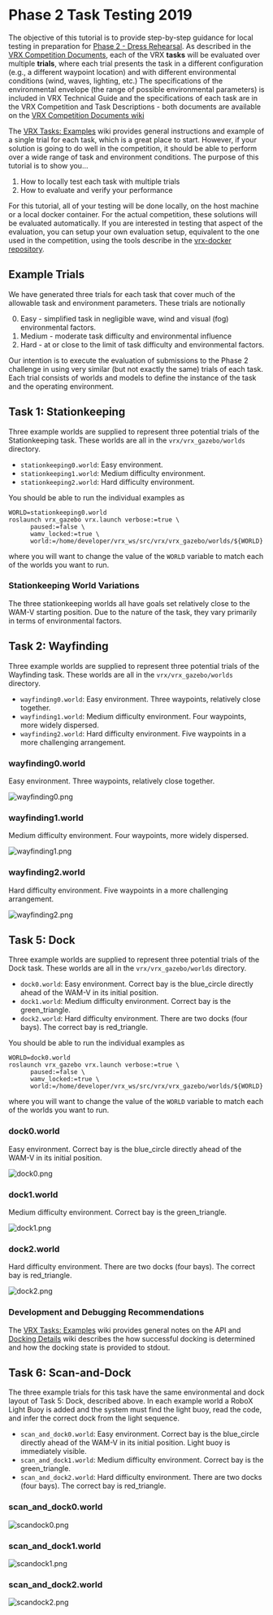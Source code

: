 # Phase 2 Task Testing 2019 #

The objective of this tutorial is to provide step-by-step guidance for local testing in preparation for [Phase 2 - Dress Rehearsal](https://bitbucket.org/osrf/vrx/wiki/events/19/dress_rehearsal).  As described in the [VRX Competition Documents](https://bitbucket.org/osrf/vrx/wiki/documentation), each of the VRX **tasks** will be evaluated over multiple **trials**, where each trial presents the task in a different configuration (e.g., a different waypoint location) and with different environmental conditions (wind, waves, lighting, etc.)  The specifications of the environmental envelope (the range of possible environmental parameters) is included in VRX Technical Guide and the specifications of each task are in the VRX Competition and Task Descriptions - both documents are available on the [VRX Competition Documents wiki](https://bitbucket.org/osrf/vrx/wiki/documentation)

The [VRX Tasks: Examples](https://bitbucket.org/osrf/vrx/wiki/tutorials/vrx_tasks_2019) wiki provides general instructions and example of a single trial for each task, which is a great place to start.  However, if your solution is going to do well in the competition, it should be able to perform over a wide range of task and environment conditions.  The purpose of this tutorial is to show you... 

 1. How to locally test each task with multiple trials
 1. How to evaluate and verify your performance

For this tutorial, all of your testing will be done locally, on the host machine or a local docker container.  For the actual competition, these solutions will be evaluated automatically.  If you are interested in testing that aspect of the evaluation, you can setup your own evaluation setup, equivalent to the one used in the competition, using the tools describe in the [vrx-docker repository](https://bitbucket.org/osrf/vrx-docker/src/default/).


## Example Trials ##

We have generated three trials for each task that cover much of the allowable task and environment parameters.   These trials are notionally

0. Easy - simplified task in negligible wave, wind and visual (fog) environmental factors.
1. Medium - moderate task difficulty and environmental influence
2. Hard - at or close to the limit of task difficulty and environmental factors.

Our intention is to execute the evaluation of submissions to the Phase 2 challenge in using very similar (but not exactly the same) trials of each task.  Each trial consists of worlds and models to define the instance of the task and the operating environment.

## Task 1: Stationkeeping ##
Three example worlds are supplied to represent three potential trials of the Stationkeeping task.  These worlds are all in the `vrx/vrx_gazebo/worlds` directory.  

* `stationkeeping0.world`: Easy environment.
* `stationkeeping1.world`: Medium difficulty environment.
* `stationkeeping2.world`: Hard difficulty environment.  

You should be able to run the individual examples as

```
WORLD=stationkeeping0.world
roslaunch vrx_gazebo vrx.launch verbose:=true \
	  paused:=false \
	  wamv_locked:=true \
	  world:=/home/developer/vrx_ws/src/vrx/vrx_gazebo/worlds/${WORLD}
```
where you will want to change the value of the `WORLD` variable to match each of the worlds you want to run.

### Stationkeeping World Variations ###

The three stationkeeping worlds all have goals set relatively close to the WAM-V starting position. Due to the nature of the task, they vary primarily in terms of environmental factors.


## Task 2: Wayfinding ##
Three example worlds are supplied to represent three potential trials of the Wayfinding task.  These worlds are all in the `vrx/vrx_gazebo/worlds` directory.  

* `wayfinding0.world`: Easy environment. Three waypoints, relatively close together.
* `wayfinding1.world`: Medium difficulty environment. Four waypoints, more widely dispersed.
* `wayfinding2.world`: Hard difficulty environment.  Five waypoints in a more challenging arrangement.

### wayfinding0.world ###

Easy environment. Three waypoints, relatively close together.

![wayfinding0.png](https://bitbucket.org/repo/BgXLzgM/images/1116678533-wayfinding0.png)

### wayfinding1.world ###

Medium difficulty environment. Four waypoints, more widely dispersed.

![wayfinding1.png](https://bitbucket.org/repo/BgXLzgM/images/33173320-wayfinding1.png)

### wayfinding2.world ###

Hard difficulty environment.  Five waypoints in a more challenging arrangement.

![wayfinding2.png](https://bitbucket.org/repo/BgXLzgM/images/1278469224-wayfinding2.png)

## Task 5: Dock ##

Three example worlds are supplied to represent three potential trials of the Dock task.  These worlds are all in the `vrx/vrx_gazebo/worlds` directory.  

* `dock0.world`: Easy environment.  Correct bay is the blue_circle directly ahead of the WAM-V in its initial position.
* `dock1.world`: Medium difficulty environment.  Correct bay is the green_triangle.
* `dock2.world`: Hard difficulty environment.  There are two docks (four bays).  The correct bay is red_triangle.

You should be able to run the individual examples as

```
WORLD=dock0.world
roslaunch vrx_gazebo vrx.launch verbose:=true \
	  paused:=false \
	  wamv_locked:=true \
	  world:=/home/developer/vrx_ws/src/vrx/vrx_gazebo/worlds/${WORLD}
```
where you will want to change the value of the `WORLD` variable to match each of the worlds you want to run.

### dock0.world ###

Easy environment.  Correct bay is the blue_circle directly ahead of the WAM-V in its initial position.

![dock0.png](https://bitbucket.org/repo/BgXLzgM/images/81999219-dock0.png)

### dock1.world ###

 Medium difficulty environment.  Correct bay is the green_triangle.

![dock1.png](https://bitbucket.org/repo/BgXLzgM/images/3348985337-dock1.png)

### dock2.world ###

Hard difficulty environment.  There are two docks (four bays).  The correct bay is red_triangle.

![dock2.png](https://bitbucket.org/repo/BgXLzgM/images/448798662-dock2.png)

### Development and Debugging Recommendations ###

The [VRX Tasks: Examples](https://bitbucket.org/osrf/vrx/wiki/tutorials/vrx_tasks_2019#markdown-header-5-and-6-dock-and-scan-and-dock) wiki provides general notes on the API and [Docking Details](https://bitbucket.org/osrf/vrx/wiki/tutorials/docking_details) wiki describes the how successful docking is determined and how the docking state is provided to stdout.

## Task 6: Scan-and-Dock ##

The three example trials for this task have the same environmental and dock layout of Task 5: Dock, described above.  In each example world a RoboX Light Buoy is added and the system must find the light buoy, read the code, and infer the correct dock from the light sequence.  

* `scan_and_dock0.world`: Easy environment.  Correct bay is the blue_circle directly ahead of the WAM-V in its initial position.  Light buoy is immediately visible.
* `scan_and_dock1.world`: Medium difficulty environment.  Correct bay is the green_triangle.
* `scan_and_dock2.world`: Hard difficulty environment.  There are two docks (four bays).  The correct bay is red_triangle.

### scan_and_dock0.world ###

![scandock0.png](https://bitbucket.org/repo/BgXLzgM/images/2522946443-scandock0.png)


### scan_and_dock1.world ###

![scandock1.png](https://bitbucket.org/repo/BgXLzgM/images/2101582440-scandock1.png)

### scan_and_dock2.world ###

![scandock2.png](https://bitbucket.org/repo/BgXLzgM/images/426771738-scandock2.png)